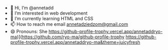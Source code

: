 - 👋 Hi, I’m @annetadd
- 👀 I’m interested in web development 
- 🌱 I’m currently learning HTML and CSS
- 📫 How to reach me email annetadziedzom@gmail.com
- 😄 Pronouns: She
  https://github-profile-trophy.vercel.app/annetaddryo-ma)](https://github.com/ryo-ma/github-profile-trophy
https://github-profile-trophy.vercel.app/annetaddryo-ma&theme=juicyfresh
<!---
annetadd/annetadd is a ✨ special ✨ repository because its `README.md` (this file) appears on your GitHub profile.
You can click the Preview link to take a look at your changes.
--->
